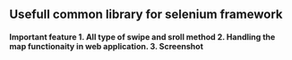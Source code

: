 <h2>Usefull common library for selenium framework</2>

<h4> Important feature
  1. All type of swipe and sroll method 
  2. Handling the map functionaity in web application.
  3. Screenshot 
